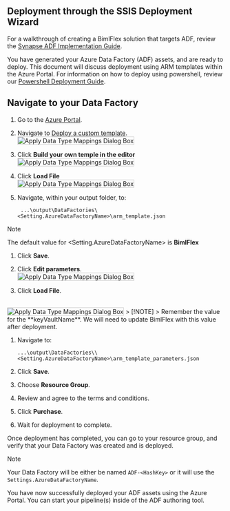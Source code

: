 ## Deployment through the SSIS Deployment Wizard

For a walkthrough of creating a BimlFlex solution that targets ADF, review the [Synapse ADF Implementation Guide](../implementation-guides/synapse-implementation-introduction.md).

You have generated your Azure Data Factory (ADF) assets, and are ready to deploy. This document will discuss deployment using ARM templates within the Azure Portal. For information on how to deploy using powershell, review our [Powershell Deployment Guide](using-powershell.md).

## Navigate to your Data Factory

1. Go to the [Azure Portal](https://portal.azure.com).

1. Navigate to [Deploy a custom template](https://portal.azure.com/#create/Microsoft.Template).
    <br/>
<img 
    src="images/deploy-a-custom-template.png" 
    class="border-image image-width-100" 
    style="border: 1px solid #CCC;" 
    title="Apply Data Type Mappings Dialog Box" 
/>

1. Click **Build your own temple in the editor**
    <br/>
<img 
    src="images/build-your-own-template.png"
    class="border-image image-width-100"  
    style="border: 1px solid #CCC;"  
    title="Apply Data Type Mappings Dialog Box"  
/>

1. Click **Load File**
   <br/>
<img 
    src="images/load-template.png" 
    class="border-image image-width-100" 
    style="border: 1px solid #CCC;" 
    title="Apply Data Type Mappings Dialog Box" 
/>

1. Navigate, within your output folder, to:

      ` ...\output\DataFactories\<Setting.AzureDataFactoryName>\arm_template.json`


> [!NOTE]
   > The default value for <Setting.AzureDataFactoryName> is **BimlFlex**

1. Click **Save**.

1. Click **Edit parameters**.
       <br/>
<img 
    src="images/edit-parameters.png" 
    class="border-image image-width-100" 
    style="border: 1px solid #CCC;" 
    title="Apply Data Type Mappings Dialog Box" 
/>

1. Click **Load File**.
  <br/>
<img 
    src="images/load-param-file.png" 
    class="border-image image-width-100" 
    style="border: 1px solid #CCC;" 
    title="Apply Data Type Mappings Dialog Box" 
/>
    > [!NOTE]
    > Remember the value for the **keyVaultName**.  We will need to update BimlFlex with this value after deployment.

1. Navigate to:
    
     `...\output\DataFactories\\<Setting.AzureDataFactoryName>\arm_template_parameters.json`

1. Click **Save**.

1. Choose **Resource Group**.

1. Review and agree to the terms and conditions.

1. Click **Purchase**.

1. Wait for deployment to complete.

Once deployment has completed, you can go to your resource group, and verify that your Data Factory was created and is deployed.

   >[!NOTE]
   > Your Data Factory will be either be named `ADF-<HashKey>` or it will use the `Settings.AzureDataFactoryName`. 

You have now successfully deployed your ADF assets using the Azure Portal. You can start your pipeline(s) inside of the ADF authoring tool.